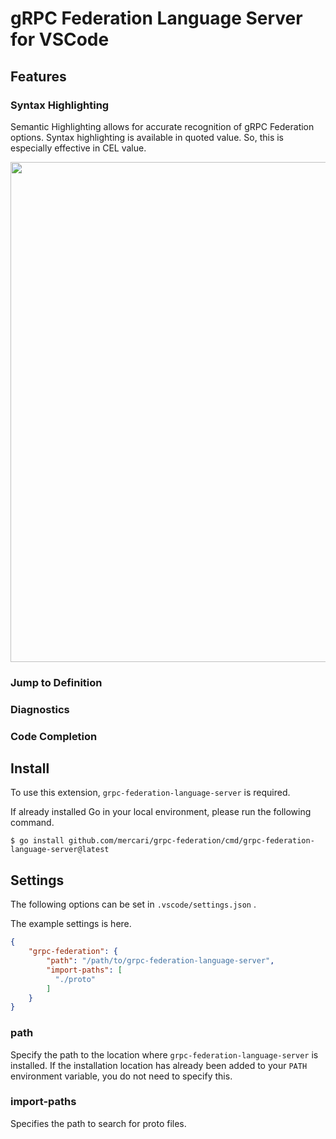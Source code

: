 # gRPC Federation Language Server for VSCode

## Features

### Syntax Highlighting

Semantic Highlighting allows for accurate recognition of gRPC Federation options.
Syntax highlighting is available in quoted value. So, this is especially effective in CEL value.

<img width="800px" src="https://github.com/mercari/grpc-federation/blob/main/images/semantic_highlighting.png?raw=true"/>

### Jump to Definition
### Diagnostics
### Code Completion

## Install

To use this extension, `grpc-federation-language-server` is required.

If already installed Go in your local environment, please run the following command.

```console
$ go install github.com/mercari/grpc-federation/cmd/grpc-federation-language-server@latest
```

## Settings

The following options can be set in `.vscode/settings.json` .

The example settings is here.

```json
{
    "grpc-federation": {
        "path": "/path/to/grpc-federation-language-server",
        "import-paths": [
          "./proto"
        ]
    }
}
```

### path

Specify the path to the location where `grpc-federation-language-server` is installed.
If the installation location has already been added to your `PATH` environment variable, you do not need to specify this.

### import-paths

Specifies the path to search for proto files.


